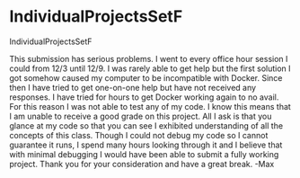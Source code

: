 # IndividualProjectsSetF
IndividualProjectsSetF

This submission has serious problems. I went to every office hour session I could
from 12/3 until 12/9. I was rarely able to get help but the first solution I got
somehow caused my computer to be incompatible with Docker. Since then I have tried
to get one-on-one help but have not received any responses. I have tried for hours
to get Docker working again to no avail. For this reason I was not able to test
any of my code. I know this means that I am unable to receive a good grade on this
project. All I ask is that you glance at my code so that you can see I exhibited
understanding of all the concepts of this class. Though I could not debug my code
so I cannot guarantee it runs, I spend many hours looking through it and I believe
that with minimal debugging I would have been able to submit a fully working project.
Thank you for your consideration and have a great break. -Max
